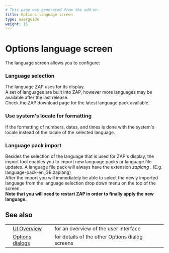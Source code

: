 ```yaml
---
# This page was generated from the add-on.
title: Options language screen
type: userguide
weight: 15
---
```


# Options language screen

The language screen allows you to configure:

### Language selection

The language ZAP uses for its display.  
A set of languages are built into ZAP, however more languages may be available after the last release.  
Check the ZAP download page for the latest language pack available.  

### Use system's locale for formatting

If the formatting of numbers, dates, and times is done with the system's locale instead of the locale of the selected language.

### Language pack import

Besides the selection of the language that is used for ZAP's display, the import tool enables you to import new language packs or language file updates. A language file pack will always have the extension *zaplang* . (E.g. language-pack-en_GB.zaplang)   
After the import you will immediately be able to select the newly imported language from the language selection drop down menu on the top of the screen.   
**Note that you will need to restart ZAP in order to finally apply the new language.**

## See also

|   |                                                      |                                                 |
|---|------------------------------------------------------|-------------------------------------------------|
|   | [UI Overview](/docs/desktop/ui/)                     | for an overview of the user interface           |
|   | [Options dialogs](/docs/desktop/ui/dialogs/options/) | for details of the other Options dialog screens |
